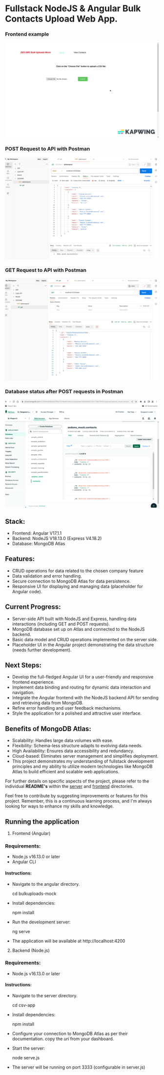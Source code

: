 # Fullstack NodeJS & Angular Bulk Contacts Upload Web App.

### Frontend example
<img src="./images/frontend.gif">

### POST Request to API with Postman
<img src="./images/post.png">

### GET Request to API with Postman
<img src="./images/get.png">

### Database status after POST requests in Postman
<img src="./images/db.png">


## Stack:
- Frontend: Angular V17.1.1
- Backend: NodeJS V18.13.0 (Express V4.18.2)
- Database: MongoDB Atlas

## Features:
- CRUD operations for data related to the chosen company feature
- Data validation and error handling.
- Secure connection to MongoDB Atlas for data persistence.
- Responsive UI for displaying and managing data (placeholder for Angular code).

## Current Progress:
- Server-side API built with NodeJS and Express, handling data interactions (including GET and POST requests).
- MongoDB database set up on Atlas and connected to the NodeJS backend.
- Basic data model and CRUD operations implemented on the server side.
- Placeholder UI in the Angular project demonstrating the data structure (needs further development).

## Next Steps:

- Develop the full-fledged Angular UI for a user-friendly and responsive frontend experience.
- Implement data binding and routing for dynamic data interaction and navigation.
- Integrate the Angular frontend with the NodeJS backend API for sending and retrieving data from MongoDB.
- Refine error handling and user feedback mechanisms.
- Style the application for a polished and attractive user interface.

## Benefits of MongoDB Atlas:
- Scalability: Handles large data volumes with ease.
- Flexibility: Schema-less structure adapts to evolving data needs.
- High Availability: Ensures data accessibility and redundancy.
- Cloud-based: Eliminates server management and simplifies deployment.
- This project demonstrates my understanding of fullstack development principles and my ability to utilize modern
technologies like MongoDB Atlas to build efficient and scalable web applications.

For further details on specific aspects of the project, please refer to the individual **README's** within the <a href="./csv-app">server</a> and <a href="./bulkuploads-mock">frontend</a> directories.

Feel free to contribute by suggesting improvements or features for this project. Remember, this is a continuous learning process, and I'm always looking for ways to enhance my skills and knowledge.

## Running the application
1. Frontend (Angular)
### Requirements:

- Node.js v16.13.0 or later
- Angular CLI

#### Instructions:

- Navigate to the angular directory.

    cd bulkuploads-mock

- Install dependencies:
    
    npm install

- Run the development server:

    ng serve

- The application will be available at http://localhost:4200

2. Backend (Node.js)
### Requirements:
- Node.js v16.13.0 or later

#### Instructions:
- Navigate to the server directory.
    
    cd csv-app

- Install dependencies:

    npm install

- Configure your connection to MongoDB Atlas as per their documentation. copy the *uri* from your dashboard.
- Start the server:

    node serve.js

- The server will be running on port 3333 (configurable in server.js)
